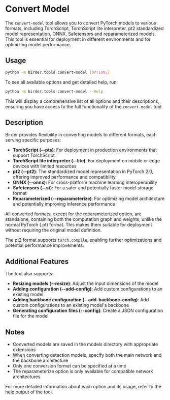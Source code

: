 # Convert Model

The `convert-model` tool allows you to convert PyTorch models to various formats, including TorchScript, TorchScript lite interpreter, pt2 standardized model representation, ONNX, Safetensors and reparameterized models. This tool is essential for deployment in different environments and for optimizing model performance.

## Usage

```sh
python -m birder.tools convert-model [OPTIONS]
```

To see all available options and get detailed help, run:

```sh
python -m birder.tools convert-model --help
```

This will display a comprehensive list of all options and their descriptions, ensuring you have access to the full functionality of the `convert-model` tool.

## Description

Birder provides flexibility in converting models to different formats, each serving specific purposes:

- **TorchScript (--pts)**: For deployment in production environments that support TorchScript
- **TorchScript lite interpreter (--lite)**: For deployment on mobile or edge devices with limited resources
- **pt2 (--pt2)**: The standardized model representation in PyTorch 2.0, offering improved performance and compatibility
- **ONNX (--onnx)**: For cross-platform machine learning interoperability
- **Safetensors (--st)**: For a safer and potentially faster model storage format
- **Reparameterized (--reparameterize)**: For optimizing model architecture and potentially improving inference performance

All converted formats, except for the reparameterized option, are standalone, containing both the computation graph and weights, unlike the normal PyTorch (.pt) format. This makes them suitable for deployment without requiring the original model definition.

The pt2 format supports `torch.compile`, enabling further optimizations and potential performance improvements.

## Additional Features

The tool also supports:

- **Resizing models (--resize)**: Adjust the input dimensions of the model
- **Adding configuration (--add-config)**: Add custom configurations to an existing model
- **Adding backbone configuration (--add-backbone-config)**: Add custom configurations to an existing model's backbone
- **Generating configuration files (--config)**: Create a JSON configuration file for the model

## Notes

- Converted models are saved in the models directory with appropriate extensions
- When converting detection models, specify both the main network and the backbone architecture
- Only one conversion format can be specified at a time
- The reparameterize option is only available for compatible network architectures

For more detailed information about each option and its usage, refer to the help output of the tool.
